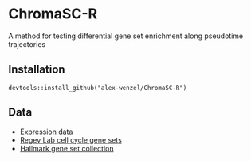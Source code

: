 # ChromaSC-R
A method for testing differential gene set enrichment along pseudotime trajectories

## Installation

`devtools::install_github("alex-wenzel/ChromaSC-R")`

## Data

- [Expression data](https://datasets.genepattern.org/?prefix=data/CAOV3_scRNAseq/)
- [Regev Lab cell cycle gene sets](https://github.com/theislab/scanpy_usage/blob/master/180209_cell_cycle/data/regev_lab_cell_cycle_genes.txt)
- [Hallmark gene set collection](http://software.broadinstitute.org/gsea/msigdb/download_file.jsp?filePath=/resources/msigdb/6.2/h.all.v6.2.symbols.gmt)
